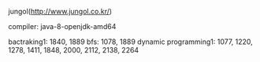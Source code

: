 jungol(http://www.jungol.co.kr/)

compiler: java-8-openjdk-amd64

bactraking1: 1840, 1889
bfs: 1078, 1889
dynamic programming1: 1077, 1220, 1278, 1411, 1848, 2000, 2112, 2138, 2264
